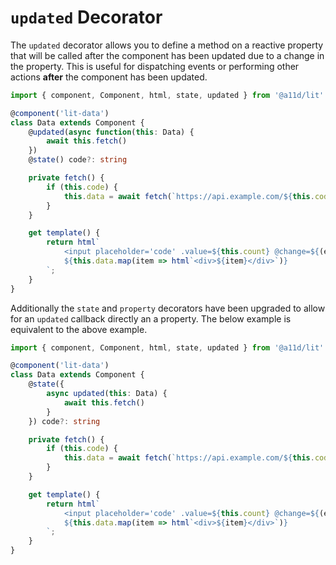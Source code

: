 # `updated` Decorator

The `updated` decorator allows you to define a method on a reactive property that will be called after the component has been updated due to a change in the property. This is useful for dispatching events or performing other actions **after** the component has been updated.

```ts
import { component, Component, html, state, updated } from '@a11d/lit'

@component('lit-data')
class Data extends Component {
    @updated(async function(this: Data) {
        await this.fetch()
    })
    @state() code?: string

    private fetch() {
        if (this.code) {
            this.data = await fetch(`https://api.example.com/${this.code}`)
        }
    }

    get template() {
        return html`
            <input placeholder='code' .value=${this.count} @change=${(e: Event) => this.count = Number((e.target as HTMLInputElement).value)} />
            ${this.data.map(item => html`<div>${item}</div>`)}
        `;
    }
}
```

Additionally the `state` and `property` decorators have been upgraded to allow for an `updated` callback directly an a property. The below example is equivalent to the above example.

```ts
import { component, Component, html, state, updated } from '@a11d/lit'

@component('lit-data')
class Data extends Component {
    @state({
        async updated(this: Data) {
            await this.fetch()
        }
    }) code?: string

    private fetch() {
        if (this.code) {
            this.data = await fetch(`https://api.example.com/${this.code}`)
        }
    }

    get template() {
        return html`
            <input placeholder='code' .value=${this.count} @change=${(e: Event) => this.count = Number((e.target as HTMLInputElement).value)} />
            ${this.data.map(item => html`<div>${item}</div>`)}
        `;
    }
}
```